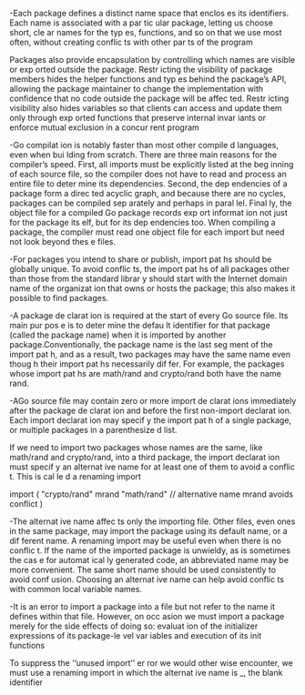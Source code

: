 -Each package defines a distinct name space that enclos es its identifiers. Each name is associated
with a par tic ular package, letting us choose short, cle ar names for the typ es, functions,
and so on that we use most often, without creating conflic ts with other par ts of the program

Packages also provide encapsulation by controlling which names are visible or exp orted
outside the package. Restr icting the visibility of package members hides the helper functions
and typ es behind the package’s API, allowing the package maintainer to change the implementation
with confidence that no code outside the package will be affec ted. Restr icting visibility
also hides variables so that clients can access and update them only through exp orted functions
that preserve internal invar iants or enforce mutual exclusion in a concur rent program

-Go compilat ion is notably faster than most other compile d languages, even
when bui lding from scratch. There are three main reasons for the compiler’s speed. First, all
imports must be explicitly listed at the beg inning of each source file, so the compiler does not
have to read and process an entire file to deter mine its dependencies. Second, the dep endencies
of a package form a direc ted acyclic graph, and because there are no cycles, packages can
be compiled sep arately and perhaps in paral lel. Final ly, the object file for a compiled Go package
records exp ort informat ion not just for the package its elf, but for its dep endencies too.
When compiling a package, the compiler must read one object file for each import but need
not look beyond thes e files.

-For packages you intend to share or publish, import pat hs should be globally unique. To avoid
conflic ts, the import pat hs of all packages other than those from the standard librar y should
start with the Internet domain name of the organizat ion that owns or hosts the package; this
also makes it possible to find packages.

-A package de clarat ion is required at the start of every Go source file. Its main pur pos e is to
deter mine the defau lt identifier for that package (called the package name) when it is imported
by another package.Conventionally, the package name is the last seg ment of the import pat h, and as a result, two
packages may have the same name even thoug h their import pat hs necessarily dif fer. For
example, the packages whose import pat hs are math/rand and crypto/rand both have the
name rand.

-AGo source file may contain zero or more import de clarat ions immediately after the package
de clarat ion and before the first non-import declarat ion. Each import declarat ion may specif y
the import pat h of a single package, or multiple packages in a parenthesize d list.

If we need to import two packages whose names are the same, like math/rand and
crypto/rand, into a third package, the import declarat ion must specif y an alternat ive name
for at least one of them to avoid a conflic t. This is cal le d a renaming import

import (
"crypto/rand"
mrand "math/rand" // alternative name mrand avoids conflict
)

-The alternat ive name affec ts only the importing file. Other files, even ones in the same package,
may import the package using its default name, or a dif ferent name.
A renaming import may be useful even when there is no conflic t. If the name of the imported
package is unwieldy, as is sometimes the cas e for automat ical ly generated code, an abbreviated
name may be more convenient. The same short name should be used consistently to avoid
conf usion. Choosing an alternat ive name can help avoid conflic ts with common local variable
names.

-It is an error to import a package into a file but not refer to the name it defines within that file.
However, on occ asion we must import a package merely for the side effects of doing so: evaluat
ion of the initializer expressions of its package-le vel var iables and execution of its init functions

To suppress the ‘‘unused import’’ er ror we would other wise encounter, we must
use a renaming import in which the alternat ive name is _, the blank identifier

